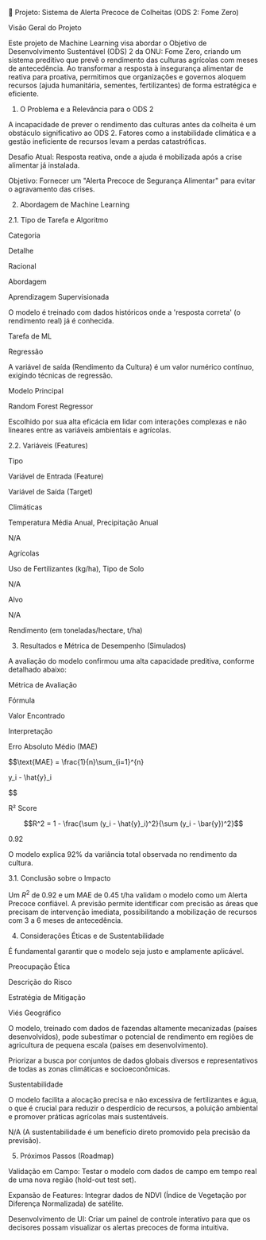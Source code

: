 🌾 Projeto: Sistema de Alerta Precoce de Colheitas (ODS 2: Fome Zero)

Visão Geral do Projeto

Este projeto de Machine Learning visa abordar o Objetivo de Desenvolvimento Sustentável (ODS) 2 da ONU: Fome Zero, criando um sistema preditivo que prevê o rendimento das culturas agrícolas com meses de antecedência. Ao transformar a resposta à insegurança alimentar de reativa para proativa, permitimos que organizações e governos aloquem recursos (ajuda humanitária, sementes, fertilizantes) de forma estratégica e eficiente.

1. O Problema e a Relevância para o ODS 2

A incapacidade de prever o rendimento das culturas antes da colheita é um obstáculo significativo ao ODS 2. Fatores como a instabilidade climática e a gestão ineficiente de recursos levam a perdas catastróficas.

Desafio Atual: Resposta reativa, onde a ajuda é mobilizada após a crise alimentar já instalada.

Objetivo: Fornecer um "Alerta Precoce de Segurança Alimentar" para evitar o agravamento das crises.

2. Abordagem de Machine Learning

2.1. Tipo de Tarefa e Algoritmo

Categoria

Detalhe

Racional

Abordagem

Aprendizagem Supervisionada

O modelo é treinado com dados históricos onde a 'resposta correta' (o rendimento real) já é conhecida.

Tarefa de ML

Regressão

A variável de saída (Rendimento da Cultura) é um valor numérico contínuo, exigindo técnicas de regressão.

Modelo Principal

Random Forest Regressor

Escolhido por sua alta eficácia em lidar com interações complexas e não lineares entre as variáveis ambientais e agrícolas.

2.2. Variáveis (Features)

Tipo

Variável de Entrada (Feature)

Variável de Saída (Target)

Climáticas

Temperatura Média Anual, Precipitação Anual

N/A

Agrícolas

Uso de Fertilizantes (kg/ha), Tipo de Solo

N/A

Alvo

N/A

Rendimento (em toneladas/hectare, $\text{t/ha}$)

3. Resultados e Métrica de Desempenho (Simulados)

A avaliação do modelo confirmou uma alta capacidade preditiva, conforme detalhado abaixo:

Métrica de Avaliação

Fórmula

Valor Encontrado

Interpretação

Erro Absoluto Médio (MAE)

$$\text{MAE} = \frac{1}{n}\sum_{i=1}^{n}

y_i - \hat{y}_i

$$

R² Score

$$R^2 = 1 - \frac{\sum (y_i - \hat{y}_i)^2}{\sum (y_i - \bar{y})^2}$$

$0.92$

O modelo explica 92% da variância total observada no rendimento da cultura.

3.1. Conclusão sobre o Impacto

Um $R^2$ de $0.92$ e um MAE de $0.45 \text{ t/ha}$ validam o modelo como um Alerta Precoce confiável. A previsão permite identificar com precisão as áreas que precisam de intervenção imediata, possibilitando a mobilização de recursos com 3 a 6 meses de antecedência.

4. Considerações Éticas e de Sustentabilidade

É fundamental garantir que o modelo seja justo e amplamente aplicável.

Preocupação Ética

Descrição do Risco

Estratégia de Mitigação

Viés Geográfico

O modelo, treinado com dados de fazendas altamente mecanizadas (países desenvolvidos), pode subestimar o potencial de rendimento em regiões de agricultura de pequena escala (países em desenvolvimento).

Priorizar a busca por conjuntos de dados globais diversos e representativos de todas as zonas climáticas e socioeconômicas.

Sustentabilidade

O modelo facilita a alocação precisa e não excessiva de fertilizantes e água, o que é crucial para reduzir o desperdício de recursos, a poluição ambiental e promover práticas agrícolas mais sustentáveis.

N/A (A sustentabilidade é um benefício direto promovido pela precisão da previsão).

5. Próximos Passos (Roadmap)

Validação em Campo: Testar o modelo com dados de campo em tempo real de uma nova região (hold-out test set).

Expansão de Features: Integrar dados de NDVI (Índice de Vegetação por Diferença Normalizada) de satélite.

Desenvolvimento de UI: Criar um painel de controle interativo para que os decisores possam visualizar os alertas precoces de forma intuitiva.